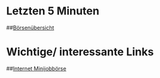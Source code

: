 # Letzten 5 Minuten 
##[Börsenübersicht](https://coin360.io/)
# Wichtige/ interessante Links
##[Internet Minijobbörse](https://www.fiverr.com/)
